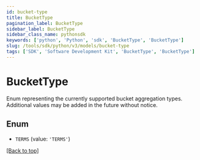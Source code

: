 ```yaml
---
id: bucket-type
title: BucketType
pagination_label: BucketType
sidebar_label: BucketType
sidebar_class_name: pythonsdk
keywords: ['python', 'Python', 'sdk', 'BucketType', 'BucketType'] 
slug: /tools/sdk/python/v3/models/bucket-type
tags: ['SDK', 'Software Development Kit', 'BucketType', 'BucketType']
---
```


# BucketType

Enum representing the currently supported bucket aggregation types. Additional values may be added in the future without notice.

## Enum

* `TERMS` (value: `'TERMS'`)

[[Back to top]](#) 

